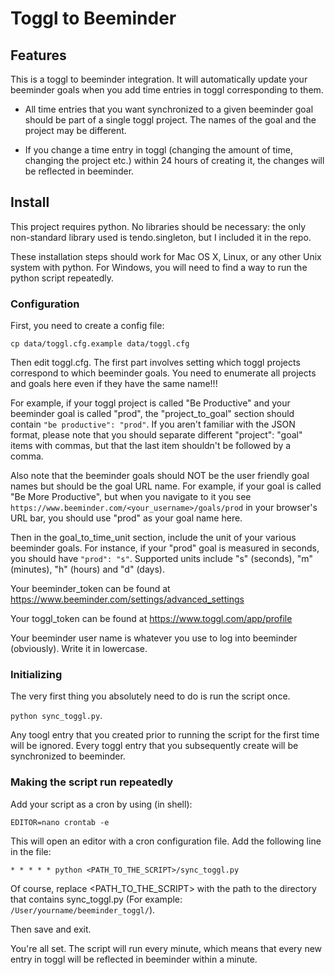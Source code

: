 # Toggl to Beeminder

## Features

This is a toggl to beeminder integration. It will automatically update your beeminder goals when you add time entries in toggl corresponding to them.

- All time entries that you want synchronized to a given beeminder goal should be part of a single toggl project. The names of the goal and the project may be different.

- If you change a time entry in toggl (changing the amount of time, changing the project etc.) within 24 hours of creating it, the changes will be reflected in beeminder.

## Install

This project requires python. No libraries should be necessary: the only non-standard library used is tendo.singleton, but I included it in the repo.

These installation steps should work for Mac OS X, Linux, or any other Unix system with python. For Windows, you will need to find a way to run the python script repeatedly.

### Configuration

First, you need to create a config file:

`cp data/toggl.cfg.example data/toggl.cfg`

Then edit toggl.cfg. The first part involves setting which toggl projects correspond to which beeminder goals. You need to enumerate all projects and goals here even if they have the same name!!!

For example, if your toggl project is called "Be Productive" and your beeminder goal is called "prod", the "project_to_goal" section should contain `"be productive": "prod"`. If you aren't familiar with the JSON format, please note that you should separate different "project": "goal" items with commas, but that the last item shouldn't be followed by a comma.

Also note that the beeminder goals should NOT be the user friendly goal names but should be the goal URL name. For example, if your goal is called "Be More Productive", but when you navigate to it you see `https://www.beeminder.com/<your_username>/goals/prod` in your browser's URL bar, you should use "prod" as your goal name here.

Then in the goal_to_time_unit section, include the unit of your various beeminder goals. For instance, if your "prod" goal is measured in seconds, you should have `"prod": "s"`. Supported units include "s" (seconds), "m" (minutes), "h" (hours) and "d" (days).

Your beeminder_token can be found at https://www.beeminder.com/settings/advanced_settings

Your toggl_token can be found at https://www.toggl.com/app/profile

Your beeminder user name is whatever you use to log into beeminder (obviously). Write it in lowercase.

### Initializing

The very first thing you absolutely need to do is run the script once.

`python sync_toggl.py`.

Any toogl entry that you created prior to running the script for the first time will be ignored. Every toggl entry that you subsequently create will be synchronized to beeminder.

### Making the script run repeatedly

Add your script as a cron by using (in shell):

`EDITOR=nano crontab -e`

This will open an editor with a cron configuration file. Add the following line in the file:

`* * * * * python <PATH_TO_THE_SCRIPT>/sync_toggl.py`

Of course, replace <PATH_TO_THE_SCRIPT> with the path to the directory that contains sync_toggl.py (For example: `/User/yourname/beeminder_toggl/`).

Then save and exit.

You're all set. The script will run every minute, which means that every new entry in toggl will be reflected in beeminder within a minute.
